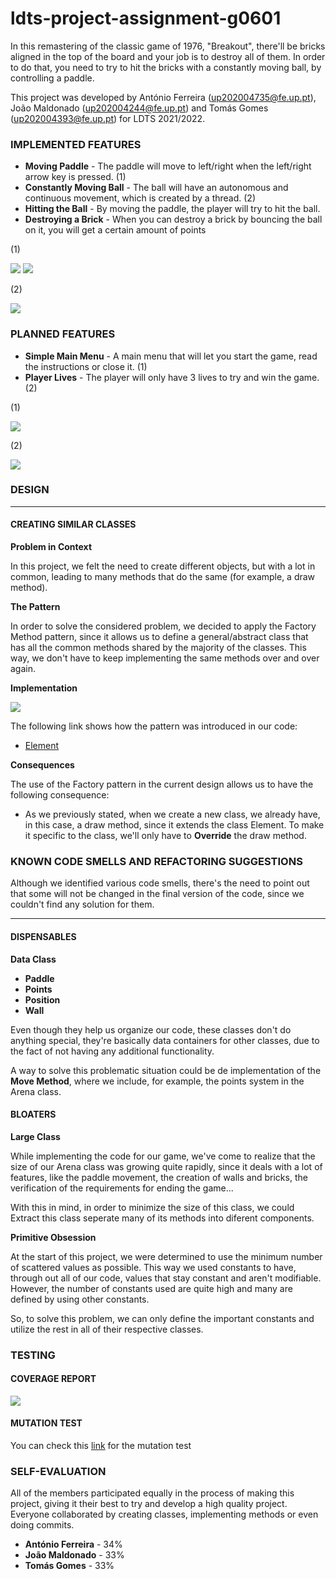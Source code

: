 # ldts-project-assignment-g0601

In this remastering of the classic game of 1976, "Breakout", there'll be bricks aligned in the top of the board and your job is to destroy all of them. In order to do that,
you need to try to hit the bricks with a constantly moving ball, by controlling a paddle. 

This project was developed by António Ferreira (up202004735@fe.up.pt), João Maldonado (up202004244@fe.up.pt) and Tomás Gomes (up202004393@fe.up.pt) for LDTS 2021/2022.

### IMPLEMENTED FEATURES 

- **Moving Paddle** - The paddle will move to left/right when the left/right arrow key is pressed. (1)
- **Constantly Moving Ball** - The ball will have an autonomous and continuous movement, which is created by a thread. (2)
- **Hitting the Ball** - By moving the paddle, the player will try to hit the ball.
- **Destroying a Brick** - When you can destroy a brick by bouncing the ball on it, you will get a certain amount of points

(1)

![](https://i.imgur.com/prkkDuH.png)
![](https://i.imgur.com/9HpwUqQ.png)

(2)

![](https://i.imgur.com/kmFUiVX.png)

### PLANNED FEATURES  

- **Simple Main Menu** - A main menu that will let you start the game, read the instructions or close it. (1)
- **Player Lives** - The player will only have 3 lives to try and win the game. (2)

(1)

![](https://i.imgur.com/SleueHm.png)

(2)

![](https://i.imgur.com/UueNvJd.png)

### DESIGN  

-------

#### CREATING SIMILAR CLASSES

**Problem in Context**

In this project, we felt the need to create different objects, but with a lot in common, leading to many methods
that do the same (for example, a draw method). 

**The Pattern**

In order to solve the considered problem, we decided to apply the Factory Method pattern, since it allows us to define a general/abstract class that has all the common methods
shared by the majority of the classes. This way, we don't have to keep implementing the same methods over and over again.

**Implementation**

![](https://i.imgur.com/zightXA.png)

The following link shows how the pattern was introduced in our code:

 - [Element](https://github.com/FEUP-LDTS-2021/ldts-project-assignment-g0601/blob/master/src/main/java/com/ldts/breakout/Element.java)

**Consequences**

The use of the Factory pattern in the current design allows us to have the following consequence:
- As we previously stated, when we create a new class, we already have, in this case, a draw method, since it extends the class Element. To make it specific to the class, we'll
only have to **Override** the draw method.

### KNOWN CODE SMELLS AND REFACTORING SUGGESTIONS

Although we identified various code smells, there's the need to point out that some will not be changed in the final version of the code, since we couldn't find any
solution for them.

------

#### DISPENSABLES

**Data Class**

- **Paddle**
- **Points**
- **Position**
- **Wall**

Even though they help us organize our code, these classes don't do anything special, they're basically data containers 
for other classes, due to the fact of not having any additional functionality.

A way to solve this problematic situation could be de implementation of the **Move Method**, where we include, for example, the points system in the Arena class.

#### BLOATERS

**Large Class**

While implementing the code for our game, we've come to realize that the size of our Arena class was growing quite rapidly, since it deals with a lot of features, like the
paddle movement, the creation of walls and bricks, the verification of the requirements for ending the game...

With this in mind, in order to minimize the size of this class, we could Extract this class seperate many of its methods into diferent components.

**Primitive Obsession**

At the start of this project, we were determined to use the minimum number of scattered values as possible. This way we used constants to have, through out all of our code,
values that stay constant and aren't modifiable. However, the number of constants used are quite high and many are defined by using other constants.

So, to solve this problem, we can only define the important constants and utilize the rest in all of their respective classes.

### TESTING

#### COVERAGE REPORT
![](https://i.imgur.com/o3fuFIc.png)

#### MUTATION TEST
You can check this [link](https://github.com/FEUP-LDTS-2021/ldts-project-assignment-g0601/tree/master/src/test/pitest/202201070024) for the mutation test

### SELF-EVALUATION

All of the members participated equally in the process of making this project, giving it their best to try and develop a high quality project. Everyone collaborated by creating
classes, implementing methods or even doing commits.

- **António Ferreira** - 34%
- **João Maldonado** - 33%
- **Tomás Gomes** - 33%
